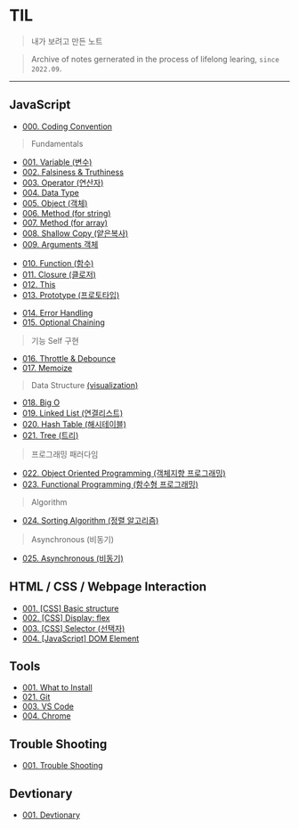 # TIL

> 내가 보려고 만든 노트

> Archive of notes gernerated in the process of lifelong learing, `since 2022.09`.

---

## JavaScript

* [000. Coding Convention](https://github.com/j25nkh/TIL/blob/master/JavaScript/convention.md)
> Fundamentals
* [001. Variable (변수)](https://github.com/j25nkh/TIL/blob/master/JavaScript/variable.md)
* [002. Falsiness & Truthiness](https://github.com/j25nkh/TIL/blob/master/JavaScript/falsiness.md)
* [003. Operator (연산자)](https://github.com/j25nkh/TIL/blob/master/JavaScript/operator.md)
* [004. Data Type](https://github.com/j25nkh/TIL/blob/master/JavaScript/data_type.md)
* [005. Object (객체)](https://github.com/j25nkh/TIL/blob/master/JavaScript/object.md)
* [006. Method (for string)](https://github.com/j25nkh/TIL/blob/master/JavaScript/method_string.md)
* [007. Method (for array)](https://github.com/j25nkh/TIL/blob/master/JavaScript/method_array.md)
* [008. Shallow Copy (얕은복사)](https://github.com/j25nkh/TIL/blob/master/JavaScript/shallow_copy.md)
* [009. Arguments 객체](https://github.com/j25nkh/TIL/blob/master/JavaScript/arguments.md)
>
* [010. Function (함수)](https://github.com/j25nkh/TIL/blob/master/JavaScript/function.md)
* [011. Closure (클로저)](https://github.com/j25nkh/TIL/blob/master/JavaScript/closure.md)
* [012. This](https://github.com/j25nkh/TIL/blob/master/JavaScript/this.md)
* [013. Prototype (프로토타입)](https://github.com/j25nkh/TIL/blob/master/JavaScript/prototype.md)
>
* [014. Error Handling](https://github.com/j25nkh/TIL/blob/master/JavaScript/error_handling.md)
* [015. Optional Chaining](https://github.com/j25nkh/TIL/blob/master/JavaScript/optional_chaining.md)

> 기능 Self 구현
* [016. Throttle & Debounce](https://github.com/j25nkh/TIL/blob/master/JavaScript/throttle_debounce.md)
* [017. Memoize](https://github.com/j25nkh/TIL/blob/master/JavaScript/memoize.md)

> Data Structure [(visualization)](https://www.bigocheatsheet.com/)
* [018. Big O](https://github.com/j25nkh/TIL/blob/master/JavaScript/big_O.md)
* [019. Linked List (연결리스트)](https://github.com/j25nkh/TIL/blob/master/JavaScript/linked_list.md)
* [020. Hash Table (해시테이블)](https://github.com/j25nkh/TIL/blob/master/JavaScript/hash_table.md)
* [021. Tree (트리)](https://github.com/j25nkh/TIL/blob/master/JavaScript/tree.md)

> 프로그래밍 패러다임
* [022. Object Oriented Programming (객체지향 프로그래밍)](https://github.com/j25nkh/TIL/blob/master/JavaScript/object_oriented_programming.md)
* [023. Functional Programming (함수형 프로그래밍)](https://github.com/j25nkh/TIL/blob/master/JavaScript/functional_programming.md)

>Algorithm
* [024. Sorting Algorithm (정렬 알고리즘)](https://github.com/j25nkh/TIL/blob/master/JavaScript/sorting.md)

>Asynchronous (비동기)
* [025. Asynchronous (비동기)](https://github.com/j25nkh/TIL/blob/master/JavaScript/asynchronous.md)

## HTML / CSS / Webpage Interaction
* [001. [CSS] Basic structure](https://github.com/j25nkh/TIL/blob/master/CSS/Basic_structure.md)
* [002. [CSS] Display: flex](https://github.com/j25nkh/TIL/blob/master/CSS/Display_flex.md)
* [003. [CSS] Selector (선택자)](https://github.com/j25nkh/TIL/blob/master/CSS/Selector.md)
* [004. [JavaScript] DOM Element](https://github.com/j25nkh/TIL/blob/master/Webpage_interaction/DOM_element.md)

## Tools
* [001. What to Install](https://github.com/j25nkh/TIL/blob/master/Tools/what_to_install.md)
* [021. Git](https://github.com/j25nkh/TIL/blob/master/Tools/git.md)
* [003. VS Code](https://github.com/j25nkh/TIL/blob/master/Tools/VS_Code.md)
* [004. Chrome](https://github.com/j25nkh/TIL/blob/master/Tools/chrome.md)


## Trouble Shooting
* [001. Trouble Shooting](https://github.com/j25nkh/TIL/blob/master/Troubleshooting/trouble_shooting.md)

## Devtionary
* [001. Devtionary](https://github.com/j25nkh/TIL/blob/master/Devtionary/devtionary.md)
